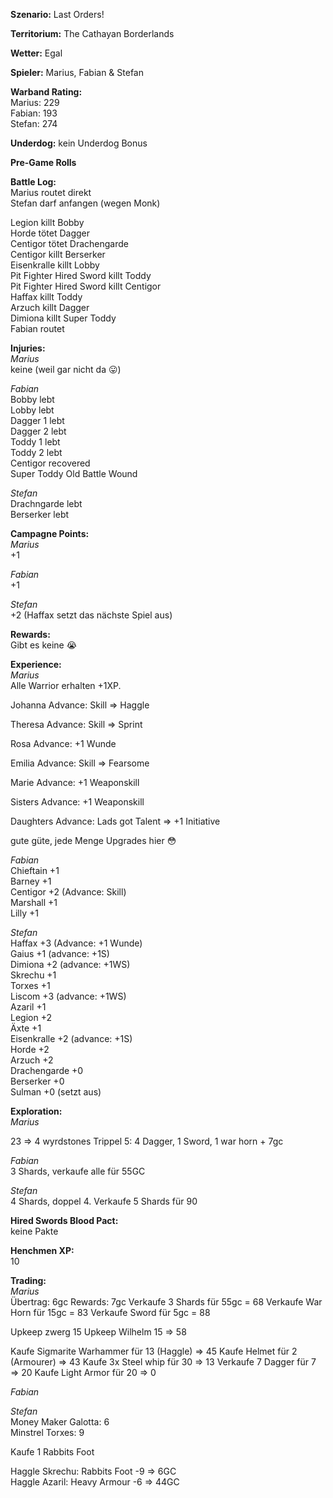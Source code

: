 **Szenario:** Last Orders!

**Territorium:** The Cathayan Borderlands  

**Wetter:** Egal  

**Spieler:** Marius, Fabian & Stefan

**Warband Rating:**  
Marius: 229    
Fabian: 193    
Stefan: 274     

**Underdog:** kein Underdog Bonus   

**Pre-Game Rolls**  

**Battle Log:**  
Marius routet direkt  
Stefan darf anfangen (wegen Monk)  

Legion killt Bobby  
Horde tötet Dagger  
Centigor tötet Drachengarde  
Centigor killt Berserker  
Eisenkralle killt Lobby  
Pit Fighter Hired Sword killt Toddy  
Pit Fighter Hired Sword killt Centigor  
Haffax killt Toddy  
Arzuch killt Dagger  
Dimiona killt Super Toddy  
Fabian routet  


**Injuries:**  
*Marius*  
keine (weil gar nicht da :stuck_out_tongue:)  

*Fabian*  
Bobby lebt  
Lobby lebt  
Dagger 1 lebt  
Dagger 2 lebt  
Toddy 1 lebt  
Toddy 2 lebt  
Centigor recovered  
Super Toddy Old Battle Wound  

*Stefan*  
Drachngarde lebt  
Berserker lebt  

**Campagne Points:**  
*Marius*  
+1

*Fabian*  
+1  

*Stefan*  
+2 (Haffax setzt das nächste Spiel aus)  

**Rewards:**  
Gibt es keine :sob:  

**Experience:**  
*Marius*   
Alle Warrior erhalten +1XP.  

Johanna Advance: Skill => Haggle

Theresa Advance: Skill => Sprint

Rosa Advance: +1 Wunde

Emilia Advance: Skill => Fearsome
 
Marie Advance: +1 Weaponskill 

Sisters Advance: +1 Weaponskill 

Daughters Advance: Lads got Talent => +1 Initiative 

gute güte, jede Menge Upgrades hier :flushed:  

*Fabian*   
Chieftain +1  
Barney +1  
Centigor +2 (Advance: Skill)  
Marshall +1  
Lilly +1  

*Stefan*   
Haffax +3 (Advance: +1 Wunde)   
Gaius +1 (advance: +1S)  
Dimiona +2 (advance: +1WS)  
Skrechu +1  
Torxes +1  
Liscom +3 (advance: +1WS)  
Azaril +1  
Legion +2  
Äxte +1  
Eisenkralle +2 (advance: +1S)  
Horde +2  
Arzuch +2  
Drachengarde +0  
Berserker +0  
Sulman +0 (setzt aus)  

**Exploration:**  
*Marius* 
 
23 => 4 wyrdstones
Trippel 5: 4 Dagger, 1 Sword, 1 war horn + 7gc

*Fabian*  
3 Shards, verkaufe alle für 55GC  

*Stefan*  
4 Shards, doppel 4. Verkaufe 5 Shards für 90  


**Hired Swords Blood Pact:**  
keine Pakte


**Henchmen XP:**  
10  


**Trading:**  
*Marius*  
Übertrag: 6gc
Rewards: 7gc
Verkaufe 3 Shards für 55gc = 68
Verkaufe War Horn für 15gc = 83
Verkaufe Sword für 5gc = 88

Upkeep zwerg 15
Upkeep Wilhelm 15
=> 58

Kaufe Sigmarite Warhammer für 13 (Haggle) 
=> 45
Kaufe Helmet für 2 (Armourer) => 43
Kaufe 3x Steel whip für 30 => 13
Verkaufe 7 Dagger für 7 => 20
Kaufe Light Armor für 20 => 0

*Fabian*  


*Stefan*   
Money Maker Galotta: 6  
Minstrel Torxes: 9  

Kaufe 1 Rabbits Foot  

Haggle Skrechu: Rabbits Foot -9 => 6GC  
Haggle Azaril: Heavy Armour -6 => 44GC 
